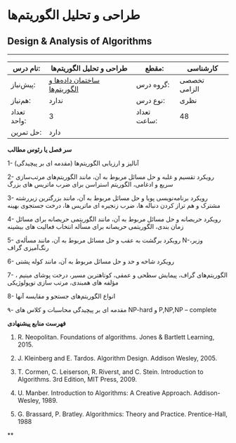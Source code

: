 # طراحی و تحلیل الگوریتم‌ها
## Design & Analysis of Algorithms
_______________________________________________________________________________
| نام درس:    | طراحی و تحلیل الگوریتم‌ها                                                       | مقطع:       | کارشناسی     |
| ----------- | ------------------------------------------------------------------------------- | ----------- | ------------ |
| پیش‌نیاز:   | [ساختمان داده‌ها و الگوریتم‌ها](../mandatory/Data-Structures-and-Algorithms.md) | گروه درس:   | تخصصی الزامی |
| هم‌نیاز:    | ندارد                                                                           | نوع درس:    | نظری         |
| تعداد واحد: | 3                                                                               | تعداد ساعت: | 48           |
| حل تمرین:   |  دارد                                                                           |             |              |

**سر فصل یا رئوس مطالب**

1- آنالیز و ارزیابی الگوریتم‌ها (مقدمه ای بر پیچیدگی)

2- رویکرد تقسیم و غلبه و حل مسائل مربوط به آن، مانند الگوریتم‌های مرتب‌سازی سریع و ادغامی، الگوریتم استراسن برای ضرب ماتریس های بزرگ

3- رویکرد برنامه‌نویسی پویا و حل مسائل مربوط به آن، مانند بزرگترین زیررشته مشترک و هم تراز کردن دنباله ها، ضرب زنجيره ای ماتریس ها، درخت جستجوی بهينه

4- رویکرد حریصانه و حل مسائل مربوط به آن، مانند الگوریتمی حریصانه برای مسائل زمان بندی، الگوریتمی حریصانه برای مسأله انتخاب فعاليت های بيشينه

5- رویکرد برگشت به عقب و حل مسائل مربوط به آن، مانند مسأله‌ی N-وزیر، رنگ‌آمیزی گراف

6- رویکرد شاخه و حد و حل مسائل مربوط به آن، مانند کوله پشتی

7- الگوریتم‌های گراف، پیمایش سطحی و عمقی، کوتاهترین مسیر، درخت پوشای مینیم ، مؤلفه های همبندی، مرتب سازی توپولوژیکی

8- انواع الگوریتم‌های جستجو و مقایسه آنها

۹- مقدمه ای بر پيچيدگی محاسبات و کلاس های NP-hard و P,NP,NP – complete

**فهرست منابع پیشنهادی**

1. R. Neopolitan. Foundations of algorithms. Jones & Bartlett Learning, 2015.

1. J. Kleinberg and E. Tardos. Algorithm Design. Addison Wesley, 2005.

1. T. Cormen, C. Leiserson, R. Riverst, and C. Stein. Introduction to Algorithms. 3rd Edition, MIT Press, 2009.

1. U. Manber. Introduction to Algorithms: A Creative Approach. Addison-Wesley, 1989.

1. G. Brassard, P. Bratley. Algorithmics: Theory and Practice. Prentice-Hall, 1988

**
